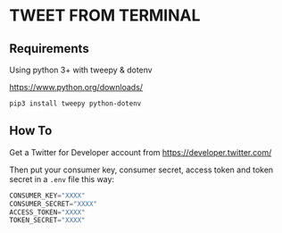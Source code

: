 # TWEET FROM TERMINAL

## Requirements
Using python 3+ with tweepy & dotenv

https://www.python.org/downloads/

`pip3 install tweepy python-dotenv`

## How To
Get a Twitter for Developer account from https://developer.twitter.com/

Then put your consumer key, consumer secret, access token and token secret in a `.env` file this way:
```js
CONSUMER_KEY="XXXX"
CONSUMER_SECRET="XXXX"
ACCESS_TOKEN="XXXX"
TOKEN_SECRET="XXXX"
```